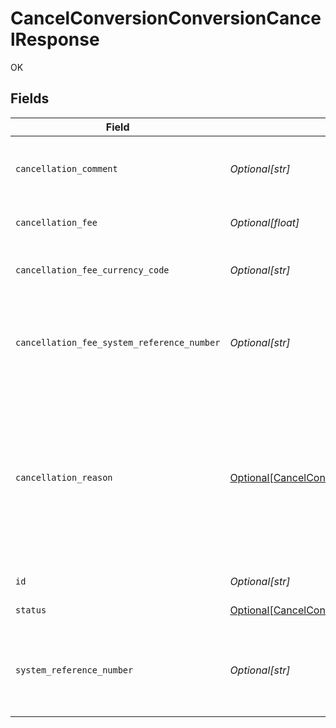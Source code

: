 # CancelConversionConversionCancelResponse

OK


## Fields

| Field                                                                                                                                                                                                        | Type                                                                                                                                                                                                         | Required                                                                                                                                                                                                     | Description                                                                                                                                                                                                  | Example                                                                                                                                                                                                      |
| ------------------------------------------------------------------------------------------------------------------------------------------------------------------------------------------------------------ | ------------------------------------------------------------------------------------------------------------------------------------------------------------------------------------------------------------ | ------------------------------------------------------------------------------------------------------------------------------------------------------------------------------------------------------------ | ------------------------------------------------------------------------------------------------------------------------------------------------------------------------------------------------------------ | ------------------------------------------------------------------------------------------------------------------------------------------------------------------------------------------------------------ |
| `cancellation_comment`                                                                                                                                                                                       | *Optional[str]*                                                                                                                                                                                              | :heavy_minus_sign:                                                                                                                                                                                           | Free text comment for clients to record and track cancellation of the conversion.                                                                                                                            | Cancelling due to change of plans.                                                                                                                                                                           |
| `cancellation_fee`                                                                                                                                                                                           | *Optional[float]*                                                                                                                                                                                            | :heavy_minus_sign:                                                                                                                                                                                           | The fee charged when executing the cancellation.                                                                                                                                                             |                                                                                                                                                                                                              |
| `cancellation_fee_currency_code`                                                                                                                                                                             | *Optional[str]*                                                                                                                                                                                              | :heavy_minus_sign:                                                                                                                                                                                           | 3-letter [ISO-4217 currency code](https://www.iso.org/iso-4217-currency-codes.html) for the cancellation fee.                                                                                                |                                                                                                                                                                                                              |
| `cancellation_fee_system_reference_number`                                                                                                                                                                   | *Optional[str]*                                                                                                                                                                                              | :heavy_minus_sign:                                                                                                                                                                                           | Unique identifier for wallet financial activities used in all Nium reports and dashboards. Refer to [doc](https://docs.nium.com/apis/reference/clienttransactions) for details.                              | 1234567890F                                                                                                                                                                                                  |
| `cancellation_reason`                                                                                                                                                                                        | [Optional[CancelConversionConversionCancelResponseCancellationReason]](../../models/operations/cancelconversionconversioncancelresponsecancellationreason.md)                                                | :heavy_minus_sign:                                                                                                                                                                                           | Reason for a conversion cancellation. <br/>  * `user_cancel`: User initiated cancellation.<br/>  * `insufficient_fund`: Cancellation due to insufficient balance in the wallet at the time of conversion execution.<br/> |                                                                                                                                                                                                              |
| `id`                                                                                                                                                                                                         | *Optional[str]*                                                                                                                                                                                              | :heavy_minus_sign:                                                                                                                                                                                           | Unique identifier of the conversion.                                                                                                                                                                         | conversion_1234567890abcdefABCDEF                                                                                                                                                                            |
| `status`                                                                                                                                                                                                     | [Optional[CancelConversionConversionCancelResponseConversionStatus]](../../models/operations/cancelconversionconversioncancelresponseconversionstatus.md)                                                    | :heavy_minus_sign:                                                                                                                                                                                           | The status of the conversion.                                                                                                                                                                                |                                                                                                                                                                                                              |
| `system_reference_number`                                                                                                                                                                                    | *Optional[str]*                                                                                                                                                                                              | :heavy_minus_sign:                                                                                                                                                                                           | Unique identifier for wallet financial activities used in all Nium reports and dashboards. Refer to [doc](https://docs.nium.com/apis/reference/clienttransactions) for details.                              | WFT1234567890                                                                                                                                                                                                |